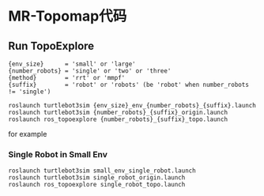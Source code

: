 # MR-Topomap代码

## Run TopoExplore
```
{env_size}      = 'small' or 'large'
{number_robots} = 'single' or 'two' or 'three'
{method}        = 'rrt' or 'mmpf'
{suffix}        = 'robot' or 'robots' (be 'robot' when number_robots != 'single')
```

```
roslaunch turtlebot3sim {env_size}_env_{number_robots}_{suffix}.launch
roslaunch turtlebot3sim {number_robots}_{suffix}_origin.launch
roslaunch ros_topoexplore {number_robots}_{suffix}_topo.launch
```

for example 
### Single Robot in Small Env
```
roslaunch turtlebot3sim small_env_single_robot.launch
roslaunch turtlebot3sim single_robot_origin.launch
roslaunch ros_topoexplore single_robot_topo.launch
```


